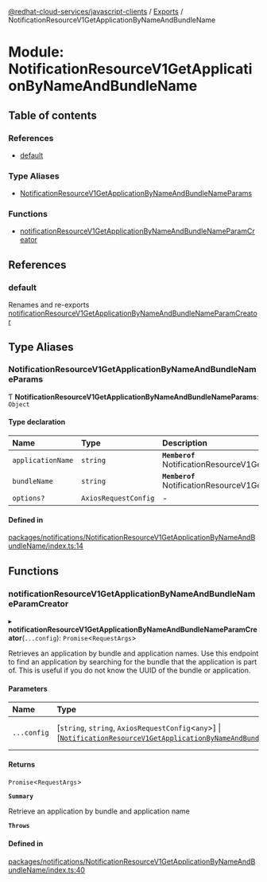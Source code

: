 [@redhat-cloud-services/javascript-clients](../README.md) / [Exports](../modules.md) / NotificationResourceV1GetApplicationByNameAndBundleName

# Module: NotificationResourceV1GetApplicationByNameAndBundleName

## Table of contents

### References

- [default](NotificationResourceV1GetApplicationByNameAndBundleName.md#default)

### Type Aliases

- [NotificationResourceV1GetApplicationByNameAndBundleNameParams](NotificationResourceV1GetApplicationByNameAndBundleName.md#notificationresourcev1getapplicationbynameandbundlenameparams)

### Functions

- [notificationResourceV1GetApplicationByNameAndBundleNameParamCreator](NotificationResourceV1GetApplicationByNameAndBundleName.md#notificationresourcev1getapplicationbynameandbundlenameparamcreator)

## References

### default

Renames and re-exports [notificationResourceV1GetApplicationByNameAndBundleNameParamCreator](NotificationResourceV1GetApplicationByNameAndBundleName.md#notificationresourcev1getapplicationbynameandbundlenameparamcreator)

## Type Aliases

### NotificationResourceV1GetApplicationByNameAndBundleNameParams

Ƭ **NotificationResourceV1GetApplicationByNameAndBundleNameParams**: `Object`

#### Type declaration

| Name | Type | Description |
| :------ | :------ | :------ |
| `applicationName` | `string` | **`Memberof`** NotificationResourceV1GetApplicationByNameAndBundleNameApi |
| `bundleName` | `string` | **`Memberof`** NotificationResourceV1GetApplicationByNameAndBundleNameApi |
| `options?` | `AxiosRequestConfig` | - |

#### Defined in

[packages/notifications/NotificationResourceV1GetApplicationByNameAndBundleName/index.ts:14](https://github.com/RedHatInsights/javascript-clients/blob/main/packages/notifications/NotificationResourceV1GetApplicationByNameAndBundleName/index.ts#L14)

## Functions

### notificationResourceV1GetApplicationByNameAndBundleNameParamCreator

▸ **notificationResourceV1GetApplicationByNameAndBundleNameParamCreator**(`...config`): `Promise`\<`RequestArgs`\>

Retrieves an application by bundle and application names. Use this endpoint to  find an application by searching for the bundle that the application is part of. This is useful if you do not know the UUID of the bundle or application.

#### Parameters

| Name | Type | Description |
| :------ | :------ | :------ |
| `...config` | [`string`, `string`, `AxiosRequestConfig`\<`any`\>] \| [[`NotificationResourceV1GetApplicationByNameAndBundleNameParams`](NotificationResourceV1GetApplicationByNameAndBundleName.md#notificationresourcev1getapplicationbynameandbundlenameparams)] | with all available params. |

#### Returns

`Promise`\<`RequestArgs`\>

**`Summary`**

Retrieve an application by bundle and application name

**`Throws`**

#### Defined in

[packages/notifications/NotificationResourceV1GetApplicationByNameAndBundleName/index.ts:40](https://github.com/RedHatInsights/javascript-clients/blob/main/packages/notifications/NotificationResourceV1GetApplicationByNameAndBundleName/index.ts#L40)
